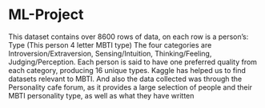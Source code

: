 # ML-Project
This dataset contains over 8600 rows of data, on each row is a person’s: Type (This person 4 letter MBTI type) The four categories are Introversion/Extraversion, Sensing/Intuition, Thinking/Feeling, Judging/Perception.  Each person is said to have one preferred quality from each category, producing 16 unique types. Kaggle has helped us to find datasets relevant to MBTI. And also the data collected was through the Personality cafe forum, as it provides a large selection of people and their MBTI personality type, as well as what they have written
